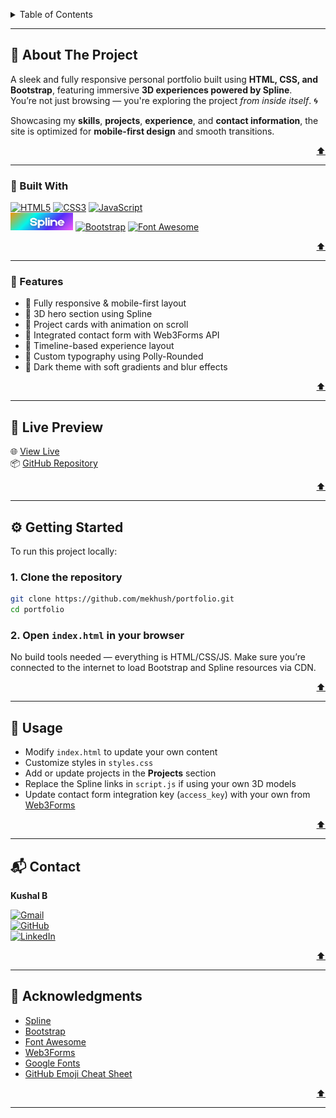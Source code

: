 <a id="readme-top"></a>
<!-- TABLE OF CONTENTS -->
<details>
  <summary>Table of Contents</summary>
  <ol>
    <li>
      <a href="#about-the-project">About The Project</a>
      <ul>
        <li><a href="#built-with">Built With</a></li>
        <li><a href="#features">Features</a></li>
      </ul>
    </li>
    <li><a href="#live-preview">Live Preview</a></li>
    <li><a href="#getting-started">Getting Started</a></li>
    <li><a href="#usage">Usage</a></li>
    <li><a href="#contact">Contact</a></li>
    <li><a href="#acknowledgments">Acknowledgments</a></li>
  </ol>
</details>

---

## 💼 About The Project

A sleek and fully responsive personal portfolio built using **HTML, CSS, and Bootstrap**, featuring immersive **3D experiences powered by Spline**.  
You’re not just browsing — you're exploring the project *from inside itself*. 🌀

Showcasing my **skills**, **projects**, **experience**, and **contact information**, the site is optimized for **mobile-first design** and smooth transitions.

<p align="right"><a href="#readme-top">⬆️</a></p>

---

### 🧱 Built With

[![HTML5][html-logo]][html-web]
[![CSS3][css-logo]][css-web]
[![JavaScript][js-logo]][js-web]  
[<img src="assets/Spline.png" alt="Spline Logo" width="100" height="28">](https://spline.design/)
[![Bootstrap][bootstrap-logo]][bootstrap-web]
[![Font Awesome][fontawesome-logo]][fontawesome-web]

<p align="right"><a href="#readme-top">⬆️</a></p>

---

### 🚀 Features

- 📱 Fully responsive & mobile-first layout
- 🎥 3D hero section using Spline
- 📂 Project cards with animation on scroll
- 📧 Integrated contact form with Web3Forms API
- 📜 Timeline-based experience layout
- 🎨 Custom typography using Polly-Rounded
- 🌙 Dark theme with soft gradients and blur effects

<p align="right"><a href="#readme-top">⬆️</a></p>

---

## 🔗 Live Preview

🌐 [View Live](https://mekhush.github.io/)  
📦 [GitHub Repository](https://github.com/mekhush/portfolio)

<p align="right"><a href="#readme-top">⬆️</a></p>

---

## ⚙️ Getting Started

To run this project locally:

### 1. Clone the repository

```bash
git clone https://github.com/mekhush/portfolio.git
cd portfolio
```

### 2. Open `index.html` in your browser

No build tools needed — everything is HTML/CSS/JS. Make sure you’re connected to the internet to load Bootstrap and Spline resources via CDN.

<p align="right"><a href="#readme-top">⬆️</a></p>

---

## 🎯 Usage

- Modify `index.html` to update your own content
- Customize styles in `styles.css`
- Add or update projects in the **Projects** section
- Replace the Spline links in `script.js` if using your own 3D models
- Update contact form integration key (`access_key`) with your own from [Web3Forms](https://web3forms.com/)

<p align="right"><a href="#readme-top">⬆️</a></p>

---

## 📬 Contact

**Kushal B** 

[![Gmail][gmail-logo]][gmail-web]  
[![GitHub][github-logo]][github-web]  
[![LinkedIn][linkedin-logo]][linkedin-web]

<p align="right"><a href="#readme-top">⬆️</a></p>

---

## 🙌 Acknowledgments

- [Spline](https://spline.design/)
- [Bootstrap](https://getbootstrap.com/)
- [Font Awesome](https://fontawesome.com/)
- [Web3Forms](https://web3forms.com/)
- [Google Fonts](https://fonts.google.com/)
- [GitHub Emoji Cheat Sheet](https://www.webpagefx.com/tools/emoji-cheat-sheet)

<p align="right"><a href="#readme-top">⬆️</a></p>

---


[html-logo]: https://img.shields.io/badge/HTML5-E34F26?style=for-the-badge&logo=html5&logoColor=white
[css-logo]: https://img.shields.io/badge/CSS3-1572B6?style=for-the-badge&logo=css3&logoColor=white
[bootstrap-logo]: https://img.shields.io/badge/Bootstrap-7952B3?style=for-the-badge&logo=bootstrap&logoColor=white
[fontawesome-logo]: https://img.shields.io/badge/Font_Awesome-228BE6?style=for-the-badge&logo=fontawesome&logoColor=white
[js-logo]: https://img.shields.io/badge/JavaScript-F7DF1E?style=for-the-badge&logo=javascript&logoColor=black

[html-web]: https://developer.mozilla.org/en-US/docs/Web/HTML
[css-web]: https://developer.mozilla.org/en-US/docs/Web/CSS
[bootstrap-web]: https://getbootstrap.com/
[fontawesome-web]: https://fontawesome.com/
[js-web]: https://developer.mozilla.org/en-US/docs/Web/JavaScript



[github-logo]: https://img.shields.io/badge/GitHub-181717?style=for-the-badge&logo=github&logoColor=white
[linkedin-logo]: https://img.shields.io/badge/LinkedIn-0A66C2?style=for-the-badge&logo=linkedin&logoColor=white
[gmail-logo]: https://img.shields.io/badge/Gmail-D14836?style=for-the-badge&logo=gmail&logoColor=white


[github-web]: https://github.com/mekhush
[linkedin-web]: https://www.linkedin.com/in/me-khush
[gmail-web]: mailto:kushalkush1804@gmail.com
